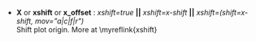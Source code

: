 - **X** or **xshift** or **x_offset** : *xshift=true* **||** *xshift=x-shift* **||** *xshift=(shift=x-shift, mov="a|c|f|r")*\
   Shift plot origin. More at \myreflink{xshift}
